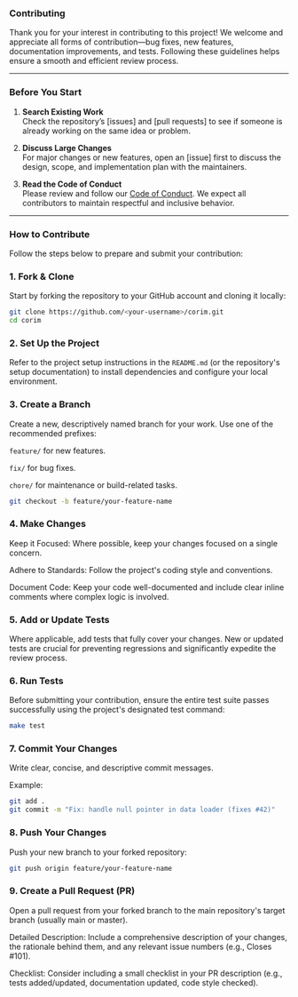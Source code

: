 ### Contributing

Thank you for your interest in contributing to this project! We welcome and appreciate all forms of contribution—bug fixes, new features, documentation improvements, and tests. Following these guidelines helps ensure a smooth and efficient review process.

---

### Before You Start

1. **Search Existing Work**  
   Check the repository’s [issues] and [pull requests] to see if someone is already working on the same idea or problem.

2. **Discuss Large Changes**  
   For major changes or new features, open an [issue] first to discuss the design, scope, and implementation plan with the maintainers.

3. **Read the Code of Conduct**  
   Please review and follow our [Code of Conduct](https://github.com/veraison/corim/blob/main/CODE_OF_CONDUCT.md). We expect all contributors to maintain respectful and inclusive behavior.

---

### How to Contribute
Follow the steps below to prepare and submit your contribution:

### 1. Fork & Clone
Start by forking the repository to your GitHub account and cloning it locally:

```bash
git clone https://github.com/<your-username>/corim.git
cd corim
```

### 2. Set Up the Project
Refer to the project setup instructions in the `README.md` (or the repository's setup documentation) to install dependencies and configure your local environment.

### 3. Create a Branch
Create a new, descriptively named branch for your work. Use one of the recommended prefixes:

`feature/` for new features.

`fix/` for bug fixes.

`chore/` for maintenance or build-related tasks.

```bash
git checkout -b feature/your-feature-name
```

### 4. Make Changes
Keep it Focused: Where possible, keep your changes focused on a single concern.

Adhere to Standards: Follow the project's coding style and conventions.

Document Code: Keep your code well-documented and include clear inline comments where complex logic is involved.

### 5. Add or Update Tests
Where applicable, add tests that fully cover your changes. New or updated tests are crucial for preventing regressions and significantly expedite the review process.

### 6. Run Tests
Before submitting your contribution, ensure the entire test suite passes successfully using the project's designated test command:

```bash
make test
```

### 7. Commit Your Changes
Write clear, concise, and descriptive commit messages.

Example:

```bash
git add .
git commit -m "Fix: handle null pointer in data loader (fixes #42)"
```

### 8. Push Your Changes
Push your new branch to your forked repository:

```bash
git push origin feature/your-feature-name
```

### 9. Create a Pull Request (PR)
Open a pull request from your forked branch to the main repository's target branch (usually main or master).

Detailed Description: Include a comprehensive description of your changes, the rationale behind them, and any relevant issue numbers (e.g., Closes #101).

Checklist: Consider including a small checklist in your PR description (e.g., tests added/updated, documentation updated, code style checked).